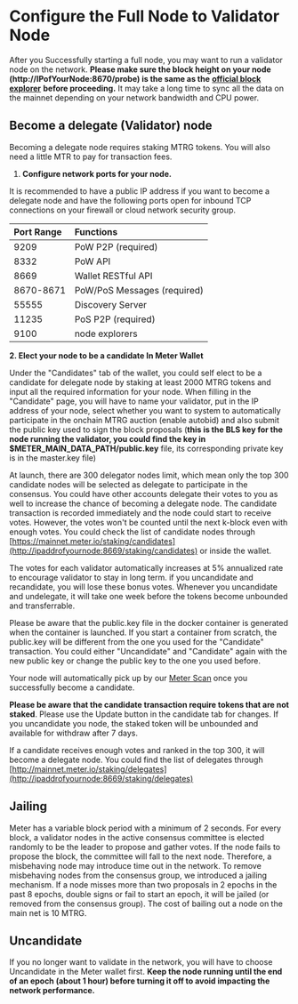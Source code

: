 # Configure the Full Node to Validator Node

After you Successfully starting a full node, you may want to run a validator node on the network.  **Please make sure the block height on your node \(http://IPofYourNode:8670/probe\) is the same as the** [**official block explorer**](https://scan.meter.io) **before proceeding.**  It may take a long time to sync all the data on the mainnet depending on your network bandwidth and CPU power.

## Become a delegate \(Validator\) node

Becoming a delegate node requires staking MTRG tokens. You will also need a little MTR to pay for transaction fees.

1. **Configure network ports for your node.** 

It is recommended to have a public IP address if you want to become a delegate node and have the following ports open for inbound TCP connections on your firewall or cloud network security group.

| Port Range | Functions |
| :--- | :--- |
| 9209 | PoW P2P \(required\) |
| 8332 | PoW API |
| 8669 | Wallet RESTful API |
| 8670-8671 | PoW/PoS Messages \(required\) |
| 55555 | Discovery Server |
| 11235 | PoS P2P \(required\) |
| 9100 | node explorers |

  **2. Elect your node to be a candidate In Meter Wallet**

Under the "Candidates" tab of the wallet, you could self elect to be a candidate for delegate node by staking at least 2000 MTRG tokens and input all the required information for your node. When filling in the "Candidate" page, you will have to name your validator, put in the IP address of your node, select whether you want to system to automatically participate in the onchain MTRG auction \(enable autobid\) and also submit the public key used to sign the block proposals \(**this is the BLS key for the node running the validator, you could find the key in $METER\_MAIN\_DATA\_PATH/public.key** file, its corresponding private key is in the master.key file\) 

At launch, there are 300 delegator nodes limit, which mean only the top 300 candidate nodes will be selected as delegate to participate in the consensus.  You could have other accounts delegate their votes to you as well to increase the chance of becoming a delegate node. The candidate transaction is recorded immediately and the node could start to receive votes. However, the votes won't be counted until the next k-block even with enough votes. You could check the list of candidate nodes through [https://mainnet.meter.io/staking/candidates](http://ipaddrofyournode:8669/staking/candidates) or inside the wallet.

The votes for each validator automatically increases at 5% annualized rate to encourage validator to stay in long term. if you uncandidate and recandidate, you will lose these bonus votes. Whenever you uncandidate and undelegate, it will take one week before the tokens become unbounded and transferrable.

Please be aware that the public.key file in the docker container is generated when the container is launched. If you start a container from scratch, the public.key will be different from the one you used for the "Candidate" transaction. You could either "Uncandidate" and "Candidate" again with the new public key or change the public key to the one you used before.

Your node will automatically pick up by our [Meter Scan](https://scan-warringstakes.meter.io/pos) once you successfully become a candidate.

**Please be aware that the candidate transaction require tokens that are not staked**. Please use the Update button in the candidate tab for changes.  If you uncandidate you node, the staked token will be unbounded and available for withdraw after 7 days.

If a candidate receives enough votes and ranked in the top 300, it will become a delegate node. You could find the list of delegates through [http://mainnet.meter.io/staking/delegates](http://ipaddrofyournode:8669/staking/delegates)

## Jailing

Meter has a variable block period with a minimum of 2 seconds.  For every block, a validator nodes in the active consensus committee is elected randomly to be the leader to propose and gather votes.  If the node fails to propose the block, the committee will fall to the next node.  Therefore, a misbehaving node may introduce time out in the network.  To remove misbehaving nodes from the consensus group, we introduced a jailing mechanism.  If a node misses more than two proposals in 2 epochs in the past 8 epochs, double signs or fail to start an epoch, it will be jailed \(or removed from the consensus group\).  The cost of bailing out a node on the main net is 10 MTRG.

## Uncandidate

If you no longer want to validate in the network, you will have to choose Uncandidate in the Meter wallet first.  **Keep the node running until the end of an epoch \(about 1 hour\) before turning it off to avoid impacting the network performance.**

